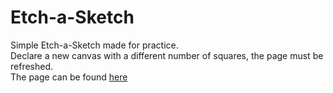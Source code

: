 # Etch-a-Sketch
Simple Etch-a-Sketch made for practice.<br>
Declare a new canvas with a different number of squares, the page must be refreshed.<br>
The page can be found [here](https://tiagohudler.github.io/Etch-a-Sketch/)
